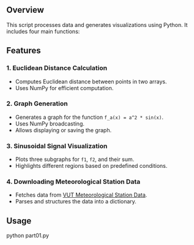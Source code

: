 ## Overview
This script processes data and generates visualizations using Python. It includes four main functions:

## Features

### 1. Euclidean Distance Calculation
- Computes Euclidean distance between points in two arrays.
- Uses NumPy for efficient computation.

### 2. Graph Generation
- Generates a graph for the function `f_a(x) = a^2 * sin(x)`.
- Uses NumPy broadcasting.
- Allows displaying or saving the graph.

### 3. Sinusoidal Signal Visualization
- Plots three subgraphs for `f1`, `f2`, and their sum.
- Highlights different regions based on predefined conditions.

### 4. Downloading Meteorological Station Data
- Fetches data from [VUT Meteorological Station Data](https://ehw.fit.vutbr.cz/izv/stanice.html).
- Parses and structures the data into a dictionary.

## Usage
python part01.py
